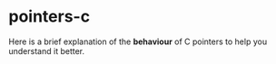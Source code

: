 # pointers-c
Here is a brief explanation of the **behaviour** of C pointers to help you understand it better.
